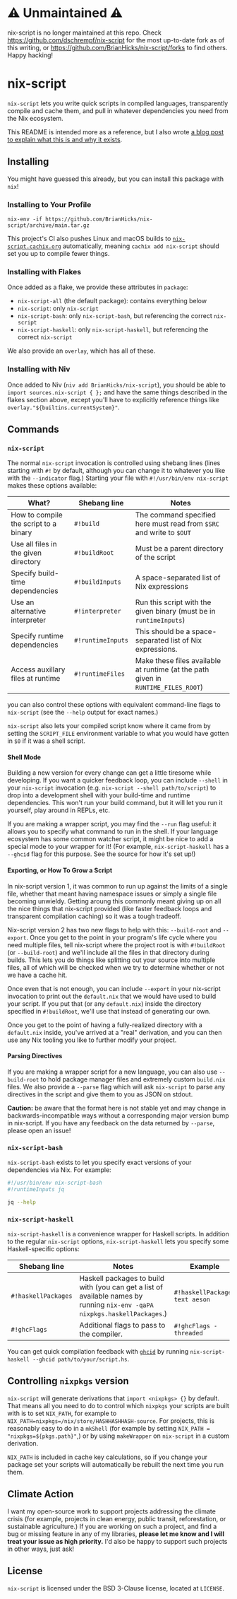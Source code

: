 # ⚠️ Unmaintained ⚠️

nix-script is no longer maintained at this repo. Check https://github.com/dschrempf/nix-script for the most up-to-date fork as of this writing, or https://github.com/BrianHicks/nix-script/forks to find others. Happy hacking!

# nix-script

`nix-script` lets you write quick scripts in compiled languages, transparently compile and cache them, and pull in whatever dependencies you need from the Nix ecosystem.

This README is intended more as a reference, but I also wrote [a blog post to explain what this is and why it exists](https://bytes.zone/posts/nix-script/).

## Installing

You might have guessed this already, but you can install this package with `nix`!

### Installing to Your Profile

```
nix-env -if https://github.com/BrianHicks/nix-script/archive/main.tar.gz
```

This project's CI also pushes Linux and macOS builds to [`nix-script.cachix.org`](https://app.cachix.org/cache/nix-script) automatically, meaning `cachix add nix-script` should set you up to compile fewer things.

### Installing with Flakes

Once added as a flake, we provide these attributes in `package`:

- `nix-script-all` (the default package): contains everything below
- `nix-script`: only `nix-script`
- `nix-script-bash`: only `nix-script-bash`, but referencing the correct `nix-script`
- `nix-script-haskell`: only `nix-script-haskell`, but referencing the correct `nix-script`

We also provide an `overlay`, which has all of these.

### Installing with Niv

Once added to Niv (`niv add BrianHicks/nix-script`), you should be able to `import sources.nix-script { };` and have the same things described in the flakes section above, except you'll have to explicitly reference things like `overlay."${builtins.currentSystem}"`.

## Commands

### `nix-script`

The normal `nix-script` invocation is controlled using shebang lines (lines starting with `#!` by default, although you can change it to whatever you like with the `--indicator` flag.)
Starting your file with `#!/usr/bin/env nix-script` makes these options available:

| What?                                 | Shebang line      | Notes                                                                             |
|---------------------------------------|-------------------|-----------------------------------------------------------------------------------|
| How to compile the script to a binary | `#!build`         | The command specified here must read from `$SRC` and write to `$OUT`              |
| Use all files in the given directory  | `#!buildRoot`     | Must be a parent directory of the script                                          |
| Specify build-time dependencies       | `#!buildInputs`   | A space-separated list of Nix expressions                                         |
| Use an alternative interpreter        | `#!interpreter`   | Run this script with the given binary (must be in `runtimeInputs`)                |
| Specify runtime dependencies          | `#!runtimeInputs` | This should be a space-separated list of Nix expressions.                         |
| Access auxillary files at runtime     | `#!runtimeFiles`  | Make these files available at runtime (at the path given in `RUNTIME_FILES_ROOT`) |

you can also control these options with equivalent command-line flags to `nix-script` (see the `--help` output for exact names.)

`nix-script` also lets your compiled script know where it came from by setting the `SCRIPT_FILE` environment variable to what you would have gotten in `$0` if it was a shell script.

#### Shell Mode

Building a new version for every change can get a little tiresome while developing.
If you want a quicker feedback loop, you can include `--shell` in your `nix-script` invocation (e.g. `nix-script --shell path/to/script`) to drop into a development shell with your build-time and runtime dependencies.
This won't run your build command, but it will let you run it yourself, play around in REPLs, etc.

If you are making a wrapper script, you may find the `--run` flag useful: it allows you to specify what command to run in the shell.
If your language ecosystem has some common watcher script, it might be nice to add a special mode to your wrapper for it!
(For example, `nix-script-haskell` has a `--ghcid` flag for this purpose.
See the source for how it's set up!)

#### Exporting, or How To Grow a Script

In nix-script version 1, it was common to run up against the limits of a single file, whether that meant having namespace issues or simply a single file becoming unwieldy.
Getting aroung this commonly meant giving up on all the nice things that nix-script provided (like faster feedback loops and transparent compilation caching) so it was a tough tradeoff.

Nix-script version 2 has two new flags to help with this: `--build-root` and `--export`.
Once you get to the point in your program's life cycle where you need multiple files, tell nix-script where the project root is with `#!buildRoot` (or `--build-root`) and we'll include all the files in that directory during builds.
This lets you do things like splitting out your source into multiple files, all of which will be checked when we try to determine whether or not we have a cache hit.

Once even that is not enough, you can include `--export` in your nix-script invocation to print out the `default.nix` that we would have used to build your script.
If you put that (or any `default.nix`) inside the directory specified in `#!buildRoot`, we'll use that instead of generating our own.

Once you get to the point of having a fully-realized directory with a `default.nix` inside, you've arrived at a "real" derivation, and you can then use any Nix tooling you like to further modify your project.

#### Parsing Directives

If you are making a wrapper script for a new language, you can also use `--build-root` to hold package manager files and extremely custom `build.nix` files.
We also provide a `--parse` flag which will ask `nix-script` to parse any directives in the script and give them to you as JSON on stdout.

**Caution:** be aware that the format here is not stable yet and may change in backwards-incompatible ways without a corresponding major version bump in nix-script.
If you have any feedback on the data returned by `--parse`, please open an issue!

### `nix-script-bash`

`nix-script-bash` exists to let you specify exact versions of your dependencies via Nix.
For example:

```bash
#!/usr/bin/env nix-script-bash
#!runtimeInputs jq

jq --help
```

### `nix-script-haskell`

`nix-script-haskell` is a convenience wrapper for Haskell scripts.
In addition to the regular `nix-script` options, `nix-script-haskell` lets you specify some Haskell-specific options:

| Shebang line        | Notes                                                                                                                      | Example                        |
|---------------------|----------------------------------------------------------------------------------------------------------------------------|--------------------------------|
| `#!haskellPackages` | Haskell packages to build with (you can get a list of available names by running `nix-env -qaPA nixpkgs.haskellPackages`.) | `#!haskellPackages text aeson` |
| `#!ghcFlags`        | Additional flags to pass to the compiler.                                                                                  | `#!ghcFlags -threaded`         |

You can get quick compilation feedback with [`ghcid`](https://github.com/ndmitchell/ghcid) by running `nix-script-haskell --ghcid path/to/your/script.hs`.

## Controlling `nixpkgs` version

`nix-script` will generate derivations that `import <nixpkgs> {}` by default.
That means all you need to do to control which `nixpkgs` your scripts are built with is to set `NIX_PATH`, for example to `NIX_PATH=nixpkgs=/nix/store/HASHHASHHASH-source`.
For projects, this is reasonably easy to do in a `mkShell` (for example by setting `NIX_PATH = "nixpkgs=${pkgs.path}"`,) or by using `makeWrapper` on `nix-script` in a custom derivation.

`NIX_PATH` is included in cache key calculations, so if you change your package set your scripts will automatically be rebuilt the next time you run them.

## Climate Action

I want my open-source work to support projects addressing the climate crisis (for example, projects in clean energy, public transit, reforestation, or sustainable agriculture.)
If you are working on such a project, and find a bug or missing feature in any of my libraries, **please let me know and I will treat your issue as high priority.**
I'd also be happy to support such projects in other ways, just ask!

## License

`nix-script` is licensed under the BSD 3-Clause license, located at `LICENSE`.

